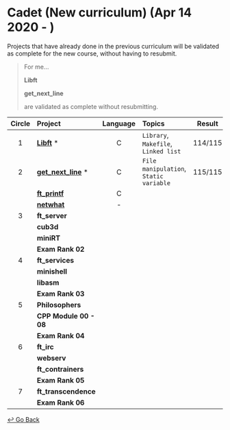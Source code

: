 # Cadet (New curriculum) (Apr 14 2020 - )

Projects that have already done in the previous curriculum will be validated as complete for the new course, without having to resubmit.

>  For me...
>
>  **Libft**
>
>  **get_next_line**
>
>  are validated as complete without resubmitting.



| Circle | Project                | Language | Topics                                 | Result  | PDF                      |
| :----: | :--------------------- | :------: | :------------------------------------- | :-----: | ------------------------ |
|   1    | [**Libft**] *          |    C     | `Library`, `Makefile`, `Linked list`   | 114/115 | [*Libft.en.pdf*]         |
|   2    | [**get_next_line**] *  |    C     | `File manipulation`, `Static variable` | 115/115 | [*get_next_line.en.pdf*] |
|        | [**ft_printf**]        |    C     |                                        |         | [*ft_printf.en.pdf*]     |
|        | [**netwhat**]          |    -     |                                        |         | [*netwhat.en.pdf*]       |
|   3    | **ft_server**          |          |                                        |         |                          |
|        | **cub3d**              |          |                                        |         |                          |
|        | **miniRT**             |          |                                        |         |                          |
|        | **Exam Rank 02**       |          |                                        |         |                          |
|   4    | **ft_services**        |          |                                        |         |                          |
|        | **minishell**          |          |                                        |         |                          |
|        | **libasm**             |          |                                        |         |                          |
|        | **Exam Rank 03**       |          |                                        |         |                          |
|   5    | **Philosophers**       |          |                                        |         |                          |
|        | **CPP Module 00 - 08** |          |                                        |         |                          |
|        | **Exam Rank 04**       |          |                                        |         |                          |
|   6    | **ft_irc**             |          |                                        |         |                          |
|        | **webserv**            |          |                                        |         |                          |
|        | **ft_contrainers**     |          |                                        |         |                          |
|        | **Exam Rank 05**       |          |                                        |         |                          |
|   7    | **ft_transcendence**   |          |                                        |         |                          |
|        | **Exam Rank 06**       |          |                                        |         |                          |

[**Libft**]: https://github.com/lisy0123/42/tree/master/Cadet_old/libft
[**get_next_line**]: https://github.com/lisy0123/42/tree/master/Cadet_old/get_next_line
[**ft_printf**]: https://github.com/lisy0123/42/blob/master/Cadet_new/ft_printf/README.md
[**netwhat**]: https://github.com/lisy0123/42/blob/master/Cadet_new/netwhat/README.md
[*Libft.en.pdf*]: https://github.com/lisy0123/42/blob/master/Cadet_new/PDF/libft.en.pdf
[*get_next_line.en.pdf*]: https://github.com/lisy0123/42/blob/master/Cadet_new/PDF/get_next_line.en.pdf
[*ft_printf.en.pdf*]: https://github.com/lisy0123/42/blob/master/Cadet_new/PDF/ft_printf.en.pdf
[*netwhat.en.pdf*]: https://github.com/lisy0123/42/blob/master/Cadet_new/PDF/netwhat.en.pdf



[↩️ Go Back](https://github.com/lisy0123/42)